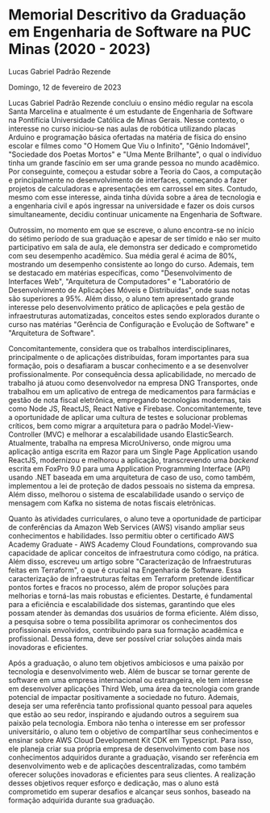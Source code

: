 # Memorial Descritivo da Graduação em Engenharia de Software na PUC Minas (2020 - 2023)

Lucas Gabriel Padrão Rezende

Domingo, 12 de fevereiro de 2023

Lucas Gabriel Padrão Rezende concluiu o ensino médio regular na escola Santa Marcelina e atualmente é um estudante de Engenharia de Software na Pontifícia Universidade Católica de Minas Gerais. Nesse contexto, o interesse no curso iniciou-se nas aulas de robótica utilizando placas Arduino e programação básica ofertadas na matéria de física do ensino escolar e filmes como "O Homem Que Viu o Infinito", "Gênio Indomável", "Sociedade dos Poetas Mortos" e "Uma Mente Brilhante", o qual o indivíduo tinha um grande fascínio em ser uma grande pessoa no mundo acadêmico. Por conseguinte, começou a estudar sobre a Teoria do Caos, a computação e principalmente no desenvolvimento de interfaces, começando a fazer projetos de calculadoras e apresentações em carrossel em sites. Contudo, mesmo com esse interesse, ainda tinha dúvida sobre a área de tecnologia e a engenharia civil e após ingressar na universidade e fazer os dois cursos simultaneamente, decidiu continuar unicamente na Engenharia de Software.

Outrossim, no momento em que se escreve, o aluno encontra-se no início do sétimo período de sua graduação e apesar de ser tímido e não ser muito participativo em sala de aula, ele demonstra ser dedicado e comprometido com seu desempenho acadêmico. Sua média geral é acima de 80%, mostrando um desempenho consistente ao longo do curso. Ademais, tem se destacado em matérias específicas, como "Desenvolvimento de Interfaces Web", "Arquitetura de Computadores" e "Laboratório de Desenvolvimento de Aplicações Móveis e Distribuídas", onde suas notas são superiores a 95%. Além disso, o aluno tem apresentado grande interesse pelo desenvolvimento prático de aplicações e pela gestão de infraestruturas automatizadas, conceitos estes sendo explorados durante o curso nas matérias "Gerência de Configuração e Evolução de Software" e "Arquitetura de Software".

Concomitantemente, considera que os trabalhos interdisciplinares, principalmente o de aplicações distribuídas, foram importantes para sua formação, pois o desafiaram a buscar conhecimento e a se desenvolver profissionalmente. Por consequência dessa aplicabilidade, no mercado de trabalho já atuou como desenvolvedor na empresa DNG Transportes, onde trabalhou em um aplicativo de entrega de medicamentos para farmácias e gestão de nota fiscal eletrônica, empregando tecnologias modernas, tais como Node JS, ReactJS, React Native e Firebase. Concomitantemente, teve a oportunidade de aplicar uma cultura de testes e solucionar problemas críticos, bem como migrar a arquitetura para o padrão Model-View-Controller (MVC) e melhorar a escalabilidade usando ElasticSearch. Atualmente, trabalha na empresa MicroUniverso, onde migrou uma aplicação antiga escrita em Razor para um Single Page Application usando ReactJS, modernizou e melhorou a aplicação, transcrevendo uma _backend_ escrita em FoxPro 9.0 para uma Application Programming Interface (API) usando .NET baseada em uma arquitetura de caso de uso, como também,  implementou a lei de proteção de dados pessoais no sistema da empresa. Além disso, melhorou o sistema de escalabilidade usando o serviço de mensagem com Kafka no sistema de notas fiscais eletrônicas.

Quanto às atividades curriculares, o aluno teve a oportunidade de participar de conferências da Amazon Web Services (AWS) visando ampliar seus conhecimentos e habilidades. Isso permitiu obter o certificado AWS Academy Graduate - AWS Academy Cloud Foundations, comprovando sua capacidade de aplicar conceitos de infraestrutura como código, na prática. Além disso,  escreveu um artigo sobre "Caracterização de Infraestruturas feitas em Terraform", o que é crucial na Engenharia de Software. Essa caracterização de infraestruturas feitas em Terraform pretende identificar pontos fortes e fracos no processo, além de propor soluções para melhorias e torná-las mais robustas e eficientes. Destarte, é fundamental para a eficiência e escalabilidade dos sistemas, garantindo que eles possam atender às demandas dos usuários de forma eficiente. Além disso, a pesquisa sobre o tema possibilita aprimorar os conhecimentos dos profissionais envolvidos, contribuindo para sua formação acadêmica e profissional. Dessa forma, deve ser possível criar soluções ainda mais inovadoras e eficientes.

Após a graduação, o aluno tem objetivos ambiciosos e uma paixão por tecnologia e desenvolvimento web. Além de buscar se tornar gerente de software em uma empresa internacional ou estrangeira, ele tem interesse em desenvolver aplicações Third Web, uma área da tecnologia com grande potencial de impactar positivamente a sociedade no futuro. Ademais, deseja ser uma referência tanto profissional quanto pessoal para aqueles que estão ao seu redor, inspirando e ajudando outros a seguirem sua paixão pela tecnologia. Embora não tenha o interesse em ser professor universitário, o aluno tem o objetivo de compartilhar seus conhecimentos e ensinar sobre AWS Cloud Development Kit CDK em Typescript. Para isso, ele planeja criar sua própria empresa de desenvolvimento com base nos conhecimentos adquiridos durante a graduação, visando ser referência em desenvolvimento web e de aplicações descentralizadas, como também  oferecer soluções inovadoras e eficientes para seus clientes. A realização desses objetivos requer esforço e dedicação, mas o aluno está comprometido em superar desafios e alcançar seus sonhos, baseado na formação adquirida durante sua graduação.








